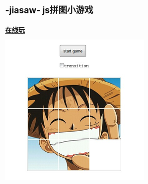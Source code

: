 -jiasaw- js拼图小游戏
===
[在线玩](https://github.com/liege/jigsaw/blob/master/jigsaw.html)
---
![hello world](images/jigsaw.jpg)